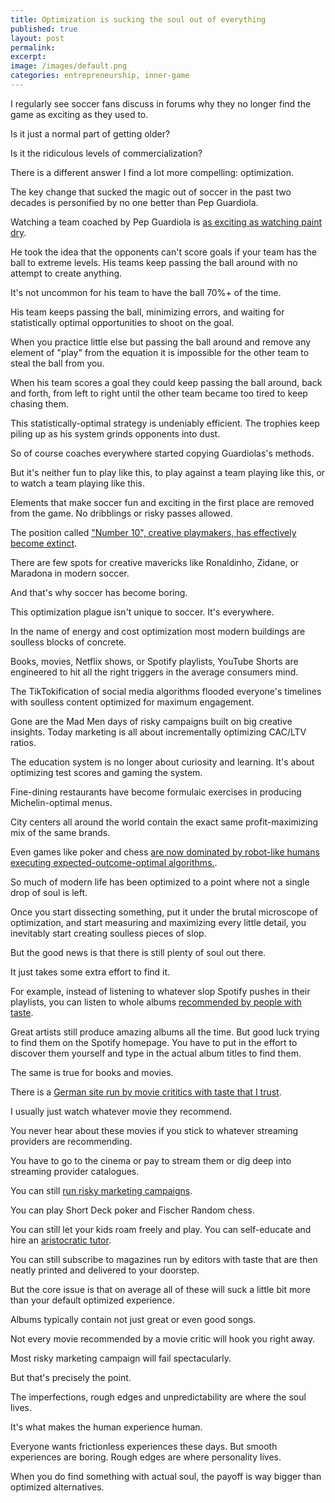 ```yaml
---
title: Optimization is sucking the soul out of everything
published: true
layout: post
permalink: 
excerpt:
image: /images/default.png
categories: entrepreneurship, inner-game
---
```


I regularly see soccer fans discuss in forums why they no longer find the game as exciting as they used to.

Is it just a normal part of getting older? 

Is it the ridiculous levels of commercialization?

There is a different answer I find a lot more compelling: optimization.

The key change that sucked the magic out of soccer in the past two decades is personified by no one better than Pep Guardiola. 

Watching a team coached by Pep Guardiola is [as exciting as watching paint dry](https://www.youtube.com/watch?v=ftlfPb0gyxI).

He took the idea that the opponents can't score goals if your team has the ball to extreme levels. His teams keep passing the ball around with no attempt to create anything. 

It's not uncommon for his team to have the ball 70%+ of the time.

His team keeps passing the ball, minimizing errors, and waiting for statistically optimal opportunities to shoot on the goal.

When you practice little else but passing the ball around and remove any element of "play" from the equation it is impossible for the other team to steal the ball from you.

When his team scores a goal they could keep passing the ball around, back and forth, from left to right until the other team became too tired to keep chasing them. 

This statistically-optimal strategy is undeniably efficient. The trophies keep piling up as his system grinds opponents into dust.

So of course coaches everywhere started copying Guardiolas's methods. 

But it's neither fun to play like this, to play against a team playing like this, or to watch a team playing like this.

Elements that make soccer fun and exciting in the first place are removed from the game. No dribblings or risky passes allowed.

The position called ["Number 10", creative playmakers, has effectively become extinct](https://medium.com/%40affanbinemran/no-logic-behind-the-magic-7080a816c1bf). 

There are few spots for creative mavericks like Ronaldinho, Zidane, or Maradona in modern soccer.

And that's why soccer has become boring.

This optimization plague isn't unique to soccer. It's everywhere.

In the name of energy and cost optimization most modern buildings are soulless blocks of concrete.

Books, movies, Netflix shows, or Spotify playlists, YouTube Shorts are engineered to hit all the right triggers in the average consumers mind. 

The TikTokification of social media algorithms flooded everyone's timelines with soulless content optimized for maximum engagement.

Gone are the Mad Men days of risky campaigns built on big creative insights. Today marketing is all about incrementally optimizing CAC/LTV ratios.

The education system is no longer about curiosity and learning. It's about optimizing test scores and gaming the system.

Fine-dining restaurants have become formulaic exercises in producing Michelin-optimal menus.

City centers all around the world contain the exact same profit-maximizing mix of the same brands.

Even games like poker and chess [are now dominated by robot-like humans executing expected-outcome-optimal algorithms.](https://terminaldrift.substack.com/p/solving-your-way-to-poverty-a-master). 

So much of modern life has been optimized to a point where not a single drop of soul is left.

Once you start dissecting something, put it under the brutal microscope of optimization, and start measuring and maximizing every little detail, you inevitably start creating soulless pieces of slop.

But the good news is that there is still plenty of soul out there. 

It just takes some extra effort to find it.

For example, instead of listening to whatever slop Spotify pushes in their playlists, you can listen to whole albums [recommended by people with taste](https://lukemuehlhauser.com/how-to-fall-in-love-with-modern-classical-music-4/).

Great artists still produce amazing albums all the time. But good luck trying to find them on the Spotify homepage. You have to put in the effort to discover them yourself and type in the actual album titles to find them.

The same is true for books and movies. 

There is a [German site run by movie crititics with taste that I trust](https://www.filmstarts.de). 

I usually just watch whatever movie they recommend. 

You never hear about these movies if you stick to whatever streaming providers are recommending. 

You have to go to the cinema or pay to stream them or dig deep into streaming provider catalogues.

You can still [run risky marketing campaigns](https://x.com/im_roy_lee/status/1914061483149001132).

You can play Short Deck poker and Fischer Random chess.

You can still let your kids roam freely and play. You can self-educate and hire an [aristocratic tutor](https://www.theintrinsicperspective.com/p/why-we-stopped-making-einsteins).

You can still subscribe to magazines run by editors with taste that are then neatly printed and delivered to your doorstep. 

But the core issue is that on average all of these will suck a little bit more than your default optimized experience.

Albums typically contain not just great or even good songs.

Not every movie recommended by a movie critic will hook you right away.

Most risky marketing campaign will fail spectacularly.

But that's precisely the point.

The imperfections, rough edges and unpredictability are where the soul lives.

It's what makes the human experience human.

Everyone wants frictionless experiences these days. But smooth experiences are boring. Rough edges are where personality lives.

When you do find something with actual soul, the payoff is way bigger than optimized alternatives.